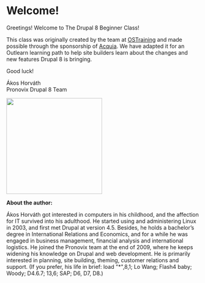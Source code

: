 # Welcome!

Greetings! Welcome to The Drupal 8 Beginner Class!

This class was originally created by the team at [OSTraining](http://OSTraining.com]) and made possible through the sponsorship of [Acquia](http://Acquia.com). 
We have adapted it for an Outlearn learning path to help site builders learn about the changes and new features Drupal 8 is bringing.

Good luck!

Ákos Horváth<br />
Pronovix Drupal 8 Team

<img src="http://pronovix.com/sites/default/files/akos_profile.jpg" style="width:250px;height:250px;" align="left">

<br clear="all">

**About the author:**

Ákos Horváth got interested in computers in his childhood, and the affection for IT survived into his adulthood. He started using and administering Linux in 2003, and first met Drupal at version 4.5. Besides, he holds a bachelor’s degree in International Relations and Economics, and for a while he was engaged in business management, financial analysis and international logistics. He joined the Pronovix team at the end of 2009, where he keeps widening his knowledge on Drupal and web development. He is primarily interested in planning, site building, theming, customer relations and support. (If you prefer, his life in brief: load "*",8,1; Lo Wang; Flash4 baby; Woody; D4.6.7; 13,6; SAP; D6, D7, D8.)
